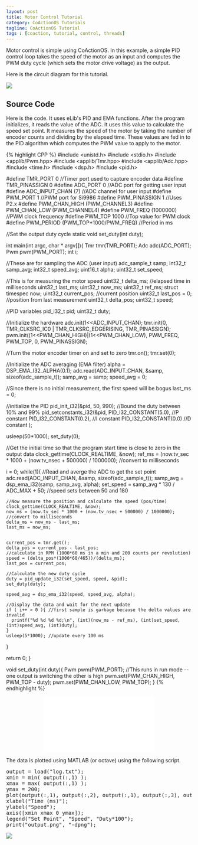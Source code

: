 ```yaml
---
layout: post
title: Motor Control Tutorial
category: CoActionOS Tutorials
tagline: CoActionOS Tutorial
tags : [coaction, tutorial, control, threads]
---
```


Motor control is simple using CoActionOS. In this example, a simple 
PID control loop takes the speed of the motor as an input and computes 
the PWM duty cycle (which sets the motor drive voltage) as the output.

Here is the circuit diagram for this tutorial.

<img class="post_image" src="{{ BASE_PATH }}/images/motor-demo-diagram.jpg" />

## Source Code

Here is the code. It uses eLib's PID and EMA functions. After the program initializes, it reads 
the value of the ADC. It uses this value to calculate the speed set point. It measures 
the speed of the motor by taking the number of encoder counts and dividing by the elapsed time. 
These values are fed in to the PID algorithm which computes the PWM value to apply to the motor.

{% highlight CPP %}
#include <unistd.h>
#include <stdio.h>
#include <applib/Pwm.hpp>
#include <applib/Tmr.hpp>
#include <applib/Adc.hpp>
#include <time.h>
#include <dsp.h>
#include <pid.h>
 
#define TMR_PORT 0 //Timer port used to capture encoder data
#define TMR_PINASSIGN 0
#define ADC_PORT 0 //ADC port for getting user input
#define ADC_INPUT_CHAN (7) //ADC channel for user input
#define PWM_PORT 1 //PWM port for Si9986
#define PWM_PINASSIGN 1 //Uses P2.x
#define PWM_CHAN_HIGH (PWM_CHANNEL3)
#define PWM_CHAN_LOW (PWM_CHANNEL4)
#define PWM_FREQ (1000000)  //PWM clock frequency
#define PWM_TOP 1000 //Top value for PWM clock
#define PWM_PERIOD (PWM_TOP*1000/PWM_FREQ) //Period in ms
 
//Set the output duty cycle
static void set_duty(int duty);
 
int main(int argc, char * argv[]){
  Tmr tmr(TMR_PORT);
  Adc adc(ADC_PORT);
  Pwm pwm(PWM_PORT);
  int i;
 
  //These are for sampling the ADC (user input)
  adc_sample_t samp;
  int32_t samp_avg;
  int32_t speed_avg;
  uint16_t alpha;
  uint32_t set_speed;
 
  //This is for measuring the motor speed
  uint32_t delta_ms; //elapsed time in milliseconds
  uint32_t last_ms;
  uint32_t now_ms;
  uint32_t ref_ms;
  struct timespec now;
  uint32_t current_pos; //current position
  uint32_t last_pos  = 0; //position from last measurement
  uint32_t delta_pos;
  uint32_t speed;
 
  //PID variables
  pid_i32_t pid;
  uint32_t duty;
 
  //Initialize the hardware
  adc.init(1<<ADC_INPUT_CHAN);
  tmr.init(0, TMR_CLKSRC_IC0 | TMR_CLKSRC_EDGERISING, TMR_PINASSIGN);
  pwm.init((1<<PWM_CHAN_HIGH)|(1<<PWM_CHAN_LOW), PWM_FREQ, PWM_TOP, 0, PWM_PINASSIGN);
 
  //Turn the motor encoder timer on and set to zero
  tmr.on();
  tmr.set(0);
 
  //Initialize the ADC averaging (EMA filter)
  alpha = DSP_EMA_I32_ALPHA(0.1);
  adc.read(ADC_INPUT_CHAN, &samp, sizeof(adc_sample_t));
  samp_avg = samp;
  speed_avg = 0;
 
  //Since there is no initial measurement, the first speed will be bogus
  last_ms = 0;
 
  //initialize the PID
  pid_init_i32(&pid, 50, 990); //Bound the duty between 10% and 99%
  pid_setconstants_i32(&pid,
      PID_I32_CONSTANT(5.0), //P constant
      PID_I32_CONSTANT(0.2), //I constant
      PID_I32_CONSTANT(0.0)  //D constant
  );
 
  usleep(50*1000);
  set_duty(0);
 
  //Get the initial time so that the program start time is close to zero in the output data
  clock_gettime(CLOCK_REALTIME, &now);
  ref_ms = (now.tv_sec * 1000 + (now.tv_nsec + 500000) / 1000000); //convert to milliseconds
 
  i = 0;
  while(1){
    //Read and averge the ADC to get the set point
    adc.read(ADC_INPUT_CHAN, &samp, sizeof(adc_sample_t));
    samp_avg = dsp_ema_i32(samp, samp_avg, alpha);
    set_speed = samp_avg * 130 / ADC_MAX + 50;  //speed sets between 50 and 180
 
    //Now measure the position and calculate the speed (pos/time)
    clock_gettime(CLOCK_REALTIME, &now);
    now_ms = (now.tv_sec * 1000 + (now.tv_nsec + 500000) / 1000000); //convert to milliseconds
    delta_ms = now_ms - last_ms;
    last_ms = now_ms;
 
 
    current_pos = tmr.get();
    delta_pos = current_pos - last_pos;
    //calculate in RPM (1000*60 ms in a min and 200 counts per revolution)
    speed = (delta_pos*(1000*60/465))/(delta_ms);
    last_pos = current_pos;
 
    //Calculate the new duty cycle
    duty = pid_update_i32(set_speed, speed, &pid);
    set_duty(duty);
 
    speed_avg = dsp_ema_i32(speed, speed_avg, alpha);
 
    //Display the data and wait for the next update
    if ( i++ > 0 ){ //first sample is garbage because the delta values are invalid
      printf("%d %d %d %d;\n", (int)(now_ms - ref_ms), (int)set_speed, (int)speed_avg, (int)duty);
    }
    usleep(5*1000); //update every 100 ms
  }
 
  return 0;
}
 
 
void set_duty(int duty){
  Pwm pwm(PWM_PORT);
  //This runs in run mode -- one output is switching the other is high
  pwm.set(PWM_CHAN_HIGH,  PWM_TOP - duty);
  pwm.set(PWM_CHAN_LOW, PWM_TOP);
}
{% endhighlight %}

<div align="center" class="flex-video">
	<iframe src="//www.youtube.com/embed/V6nnVzJFD_Q?rel=0" frameborder="0"> </iframe>
</div>

The data is plotted using MATLAB (or octave) using the following script.

<pre>
output = load("log.txt");
xmin = min( output(:,1) );
xmax = max( output(:,1) );
ymax = 200;
plot(output(:,1), output(:,2), output(:,1), output(:,3), output(:,1), output(:,4)/10 );
xlabel("Time (ms)");
ylabel("Speed");
axis([xmin xmax 0 ymax]);
legend("Set Point", "Speed", "Duty*100");
print("output.png", "-dpng");
</pre>

<img class="post_image" src="{{ BASE_PATH }}/images/motor-demo-plot.png" />
